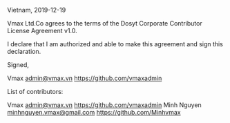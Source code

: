 Vietnam, 2019-12-19

Vmax Ltd.Co agrees to the terms of the Dosyt Corporate Contributor License
Agreement v1.0.

I declare that I am authorized and able to make this agreement and sign this
declaration.

Signed,

Vmax admin@vmax.vn https://github.com/vmaxadmin

List of contributors:

Vmax admin@vmax.vn https://github.com/vmaxadmin
Minh Nguyen minhnguyen.vmax@gmail.com https://github.com/Minhvmax